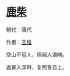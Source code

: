 # [鹿柴](http://so.gushiwen.org/view_5737.aspx)

朝代：唐代

作者：[王维](http://so.gushiwen.org/author_515.aspx)

空山不见人，但闻人语响。

返景入深林，复照青苔上。